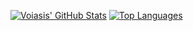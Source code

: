 [![Voiasis' GitHub Stats](https://github-readme-stats.vercel.app/api?username=Voiasis&count_private=true&theme=tokyonight)](https://github.com/anuraghazra/github-readme-stats)
[![Top Languages](https://github-readme-stats.vercel.app/api/top-langs/?username=Voiasis&layout=compact&theme=tokyonight)](https://github.com/anuraghazra/github-readme-stats)
